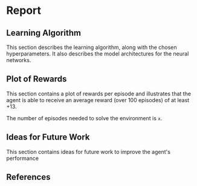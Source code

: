 # Report

## Learning Algorithm
This section describes the learning algorithm, along with the chosen hyperparameters. It also describes the model architectures for the neural networks.

## Plot of Rewards
This section contains a plot of rewards per episode and illustrates that the agent is able to receive an average reward (over 100 episodes) of at least +13. 

The number of episodes needed to solve the environment is `x`.

## Ideas for Future Work
This section contains ideas for future work to improve the agent's performance

## References
